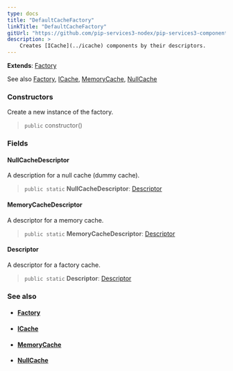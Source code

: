 ```yaml
---
type: docs
title: "DefaultCacheFactory"
linkTitle: "DefaultCacheFactory"
gitUrl: "https://github.com/pip-services3-nodex/pip-services3-components-nodex"
description: >
    Creates [ICache](../icache) components by their descriptors.
---
```


**Extends**: [Factory](../../build/factory)

See also [Factory](../../build/factory), [ICache](../icache), [MemoryCache](../memory_cache), [NullCache](../null_cache)

### Constructors
Create a new instance of the factory.

> `public` constructor()


### Fields

<span class="hide-title-link">

#### NullCacheDescriptor
A description for a null cache (dummy cache).
> `public static` **NullCacheDescriptor**: [Descriptor](../../../commons/refer/descriptor)

#### MemoryCacheDescriptor
A descriptor for a memory cache.
> `public static` **MemoryCacheDescriptor**: [Descriptor](../../../commons/refer/descriptor)

#### Descriptor
A descriptor for a factory cache.
> `public static` **Descriptor**: [Descriptor](../../../commons/refer/descriptor)

</span>


### See also
- #### [Factory](../../build/factory)
- #### [ICache](../icache)
- #### [MemoryCache](../memory_cache)
- #### [NullCache](../null_cache)
